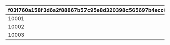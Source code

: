 |f03f760a158f3d6a2f88867b57c95e8d320398c565697b4ecc6e53486a39d2c1|f85402ee33e11d05fc49761bf0e11e397319d863c7faa106db443897206d67af|
| --- | --- |
|10001|10002|
|10002|10003|
|10003|10003|